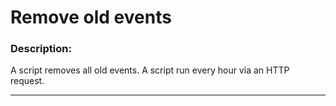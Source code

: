 # Remove old events

### Description:

A script removes all old events. A script run every hour via an HTTP request.

---